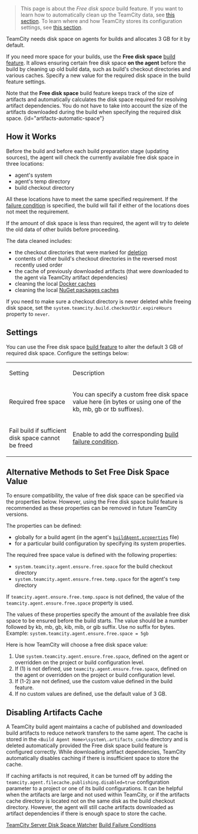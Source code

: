 [//]: # (title: Free Disk Space)
[//]: # (auxiliary-id: Free Disk Space;Free disk Space)

>This page is about the _Free disk space_ build feature. If you want to learn how to automatically clean up the TeamCity data, see [this section](teamcity-data-clean-up.md). To learn where and how TeamCity stores its configuration settings, see [this section](teamcity-data-directory.md).

TeamCity needs disk space on agents for builds and allocates 3 GB for it by default. 

If you need more space for your builds, use the **Free disk space** [build feature](https://www.jetbrains.com/help/teamcity/adding-build-features.html). It allows ensuring certain free disk space **on the agent** before the build by cleaning up old build data, such as build's checkout directories and various caches.
Specify a new value for the required disk space in the build feature settings.

Note that the **Free disk space** build feature keeps track of the size of artifacts and automatically calculates the disk space required for resolving artifact dependencies. You do not have to take into account the size of the artifacts downloaded during the build when specifying the required disk space.
{id="artifacts-automatic-space"}

## How it Works

Before the build and before each build preparation stage (updating sources), the agent will check the currently available free disk space in three locations: 
* agent's system
* agent's temp directory
* build checkout directory 

All these locations have to meet the same specified requirement. If the [failure condition](build-failure-conditions.md) is specified, the build will fail if either of the locations does not meet the requirement.

If the amount of disk space is less than required, the agent will try to delete the old data of other builds before proceeding.

The data cleaned includes:
* the checkout directories that were marked for [deletion](build-checkout-directory.md#Automatic+Checkout+Directory+Cleaning)
* contents of other build's checkout directories in the reversed most recently used order
* the cache of previously downloaded artifacts (that were downloaded to the agent via TeamCity artifact dependencies)
* cleaning the local [Docker caches](integrating-teamcity-with-docker.md#Docker+Disk+Space+Cleaner) 
* cleaning the local [NuGet packages caches](nuget.md#NuGet+Packages+Cache+Clean-up+on+Agents)

If you need to make sure a checkout directory is never deleted while freeing disk space, set the `system.teamcity.build.checkoutDir.expireHours` property to `never`.

## Settings

You can use the Free disk space [build feature](adding-build-features.md) to alter the default 3 GB of required disk space. Configure the settings below:

<table><tr>

<td>

Setting

</td>

<td>

Description

</td></tr><tr>

<td>

Required free space

</td>

<td>

You can specify a custom free disk space value here (in bytes or using one of the kb, mb, gb or tb suffixes).

</td></tr><tr>

<td>

Fail build if sufficient disk space cannot be freed

</td>

<td>

Enable to add the corresponding [build failure condition](build-failure-conditions.md).

</td></tr></table>

## Alternative Methods to Set Free Disk Space Value

To ensure compatibility, the value of free disk space can be specified via the properties below. However, using the Free disk space build feature is recommended as these properties can be removed in future TeamCity versions.

The properties can be defined:
* globally for a build agent (in the agent's [`buildAgent.properties`](configure-agent-installation.md) file)
* for a particular build configuration by specifying its system properties.

The required free space value is defined with the following properties:
* `system.teamcity.agent.ensure.free.space` for the build checkout directory
* `system.teamcity.agent.ensure.free.temp.space` for the agent's `temp` directory

If `teamcity.agent.ensure.free.temp.space` is not defined, the value of the `teamcity.agent.ensure.free.space` property is used.

The values of these properties specify the amount of the available free disk space to be ensured before the build starts. The value should be a number followed by kb, mb, gb, kib, mib, or gib suffix. Use no suffix for bytes.   
Example: `system.teamcity.agent.ensure.free.space = 5gb`

Here is how TeamCity will choose a free disk space value:
1. Use `system.teamcity.agent.ensure.free.space`, defined on the agent or overridden on the project or build configuration level.
2. If (1) is not defined, use `teamcity.agent.ensure.free.space`, defined on the agent or overridden on the project or build configuration level.
3. If (1-2) are not defined, use the custom value defined in the build feature.
4. If no custom values are defined, use the default value of 3 GB.

## Disabling Artifacts Cache

A TeamCity build agent maintains a cache of published and downloaded build artifacts to reduce network transfers to the same agent. The cache is stored in the `<Build Agent Home>\system\.artifacts_cache` directory and is deleted automatically provided the Free disk space build feature is configured correctly. While downloading artifact dependencies, TeamCity automatically disables caching if there is insufficient space to store the cache.

If caching artifacts is not required, it can be turned off by adding the `teamcity.agent.filecache.publishing.disabled=true` configuration parameter to a project or one of its build configurations. It can be helpful when the artifacts are large and not used within TeamCity, or if the artifacts cache directory is located not on the same disk as the build checkout directory. However, the agent will still cache artifacts downloaded as artifact dependencies if there is enough space to store the cache.

[//]: # (Internal note. Do not delete. "Free disk spaced145e166.txt")

 <seealso>
        <category ref="admin-guide">
            <a href="teamcity-disk-space-watcher.md" product="tc">TeamCity Server Disk Space Watcher</a>
            <a href="build-failure-conditions.md">Build Failure Conditions</a>
        </category>
</seealso>
